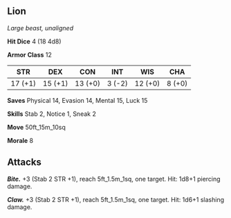 ## Lion

*Large beast, unaligned*

**Hit Dice** 4 (18 4d8)

**Armor Class** 12

| STR     | DEX     | CON     | INT     | WIS     | CHA     |
|---------|---------|---------|---------|---------|---------|
| 17 (+1) | 15 (+1) | 13 (+0) |  3 (-2) | 12 (+0) |  8 (+0) |

**Saves** Physical 14, Evasion 14, Mental 15, Luck 15

**Skills** Stab 2, Notice 1, Sneak 2

**Move** 50ft_15m_10sq

**Morale** 8

## Attacks

***Bite.*** +3 (Stab 2 STR +1), reach 5ft_1.5m_1sq, one target. Hit: 1d8+1 piercing damage.

***Claw.*** +3 (Stab 2 STR +1), reach 5ft_1.5m_1sq, one target. Hit: 1d6+1 slashing damage.

